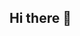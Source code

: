 ## Hi there 👋

<!--
**jiah-321/jiah-321** is a ✨ _special_ ✨ repository because its `README.md` (this file) appears on your GitHub profile.

Here are some ideas to get you started:

- 🔭 I’m currently working on ... q
- 🌱 I’m currently learning ... w
- 👯 I’m looking to collaborate on ... e
- 🤔 I’m looking for help with ... r 
- 💬 Ask me about ...
- 📫 How to reach me: ...
- 😄 Pronouns: ...
- ⚡ Fun fact: ...
-->
